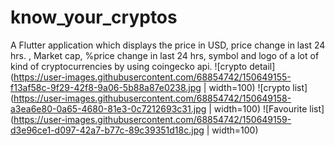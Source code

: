 # know_your_cryptos

A Flutter application which displays the price in USD, price change in last 24 hrs. , Market cap, %price change in last 24 hrs, symbol and logo of a lot of kind of cryptocurrencies by using coingecko api.
![crypto detail](https://user-images.githubusercontent.com/68854742/150649155-f13af58c-9f29-42f8-9a06-5b88a87e0238.jpg | width=100)
![crypto list](https://user-images.githubusercontent.com/68854742/150649158-a3ea6e80-0a65-4680-81e3-0c7212693c31.jpg | width=100) 
![Favourite list](https://user-images.githubusercontent.com/68854742/150649159-d3e96ce1-d097-42a7-b77c-89c39351d18c.jpg | width=100)
